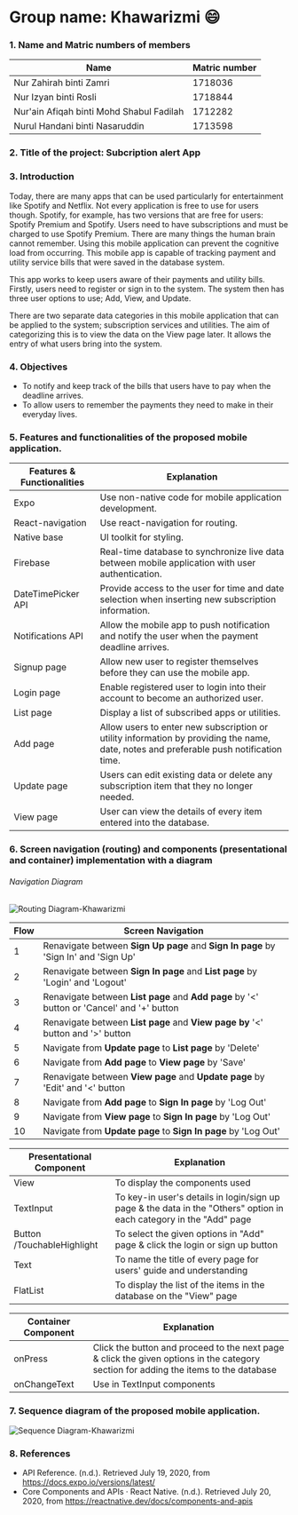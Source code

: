 # Group name: Khawarizmi :smile:
### 1. Name and Matric numbers of members
    
Name         | Matric number
------------ | -------------
Nur Zahirah binti Zamri | 1718036
Nur Izyan binti Rosli | 1718844
Nur'ain Afiqah binti Mohd Shabul Fadilah | 1712282
Nurul Handani binti Nasaruddin | 1713598

### 2. Title of the project: Subcription alert App
### 3. Introduction
  <p>Today, there are many apps that can be used particularly for entertainment like Spotify and Netflix. Not every application is free to use for users though. Spotify, for example, has two versions that are free for users: Spotify Premium and Spotify. Users need to have subscriptions and must be charged to use Spotify Premium. There are many things the human brain cannot remember. Using this mobile application can prevent the cognitive load from occurring. This mobile app is capable of tracking payment and utility service bills that were saved in the database system.</p>
  
  <p>This app works to keep users aware of their payments and utility bills. Firstly, users need to register or sign in to the system. The system then has three user options to use; Add, View, and Update.</p>
  
  <p>There are two separate data categories in this mobile application that can be applied to the system; subscription services and utilities. The aim of categorizing this is to view the data on the View page later. It allows the entry of what users bring into the system.</p>
  
### 4. Objectives
   * To notify and keep track of the bills that users have to pay when the deadline arrives.
   * To allow users to remember the payments they need to make in their everyday lives.

    
### 5. Features and functionalities of the proposed mobile application.
 Features & Functionalities | Explanation
 ---------------------------| -----------------------------------
 Expo                       | Use non-native code for mobile application development.
 React-navigation           | Use react-navigation for routing.
 Native base                | UI toolkit for styling.
 Firebase                   | Real-time database to synchronize live data between mobile application with user authentication.
 DateTimePicker API         | Provide access to the user for time and date selection when inserting new subscription information.
 Notifications API          | Allow the mobile app to push notification and notify the user when the payment deadline arrives.
 Signup page                | Allow new user to register themselves before they can use the mobile app.
 Login page                 | Enable registered user to login into their account to become an authorized user.
 List page                  | Display a list of subscribed apps or utilities.
 Add page                   | Allow users to enter new subscription or utility information by providing the name, date, notes and preferable push notification time.
 Update page                | Users can edit existing data or delete any subscription item that they no longer needed.
 View page                  | User can view the details of every item entered into the database.
  
### 6. Screen navigation (routing) and components (presentational and container) implementation with a diagram
  ###### Navigation Diagram
  
  ![Routing Diagram-Khawarizmi](https://github.com/zahirahzamri/Khawarizmi_notifyApp/blob/master/images/routing.jpg)
  
  Flow | Screen Navigation
  -----|-----------------------------------------------------------------------------------
  1    | Renavigate between **Sign Up page** and **Sign In page** by 'Sign In' and 'Sign Up'
  2    | Renavigate between **Sign In page** and **List page** by 'Login' and 'Logout'
  3    | Renavigate between **List page** and **Add page** by '<' button or 'Cancel' and '+' button
  4    | Renavigate between **List page** and **View page by** '<' button and '>' button
  5    | Navigate from **Update page** to **List page** by 'Delete'
  6    | Navigate from **Add page** to **View page** by 'Save'
  7    | Renavigate between **View page** and **Update page** by 'Edit' and '<' button
  8    | Navigate from **Add page** to **Sign In page** by 'Log Out'
  9    | Navigate from **View page** to **Sign In page** by 'Log Out'
  10   | Navigate from **Update page** to **Sign In page** by 'Log Out'
  
  
  Presentational Component   | Explanation
  ---------------------------|---------------------------------------------------------------------------------------------------------------------
  View                       | To display the components used
  TextInput                  | To key-in user's details in login/sign up page & the data in the "Others" option in each category in the "Add" page
  Button /TouchableHighlight | To select the given options in "Add" page & click the login or sign up button 
  Text                       | To name the title of every page for users' guide and understanding
  FlatList                   | To display the list of the items in the database on the "View" page
  
  
 Container Component         | Explanation
 ----------------------------|---------------------------------------------------------------------------------------------------------------------
 onPress                     | Click the button and proceed to the next page & click the given options in the category section for adding the items to the database
 onChangeText                | Use in TextInput components

  
  
### 7. Sequence diagram of the proposed mobile application.
 ![Sequence Diagram-Khawarizmi](https://github.com/zahirahzamri/Khawarizmi_notifyApp/blob/master/images/sequence%20diagram.png)
  
### 8. References
  * API Reference. (n.d.). Retrieved July 19, 2020, from https://docs.expo.io/versions/latest/
  * Core Components and APIs · React Native. (n.d.). Retrieved July 20, 2020, from https://reactnative.dev/docs/components-and-apis
